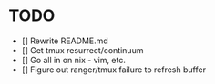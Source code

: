# TODO

- [] Rewrite README.md
- [] Get tmux resurrect/continuum
- [] Go all in on nix - vim, etc.
- [] Figure out ranger/tmux failure to refresh buffer
